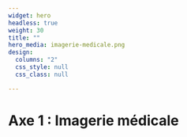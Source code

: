 ```yaml
---
widget: hero
headless: true
weight: 30
title: ""
hero_media: imagerie-medicale.png
design:
  columns: "2"
  css_style: null
  css_class: null

---
```


# Axe 1 : Imagerie médicale
